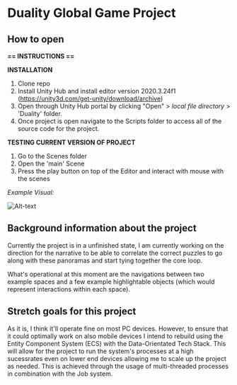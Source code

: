 # Duality Global Game Project

## How to open

**== INSTRUCTIONS ==**

**INSTALLATION**
1) Clone repo
2) Install Unity Hub and install editor version 2020.3.24f1 (https://unity3d.com/get-unity/download/archive)
3) Open through Unity Hub portal by clicking "Open" > *local file directory* > 'Duality' folder.
4) Once project is open navigate to the Scripts folder to access all of the source code for the project.

**TESTING CURRENT VERSION OF PROJECT**   
1) Go to the Scenes folder
2) Open the 'main' Scene
3) Press the play button on top of the Editor and interact with mouse with the scenes

*Example Visual:*

![Alt-text](https://media.giphy.com/media/Caxvp3ekp19lgl6WyH/giphy.gif)


## Background information about the project

Currently the project is in a unfinished state, I am currently working on the direction for the narrative to be able to correlate the correct puzzles to go along with these panoramas and start tying together the core loop. 

What's operational at this moment are the navigations between two example spaces and a few example highlightable objects (which would represent interactions within each space).

## Stretch goals for this project

As it is, I think it'll operate fine on most PC devices. However, to ensure that it could optimally work on also mobile devices I intend to rebuild using the Entity Component System (ECS) with the Data-Orientated Tech Stack. This will allow for the project to run the system's processes at a high sucessrates even on lower end devices allowing me to scale up the project as needed. This is achieved through the usage of multi-threaded processes in combination with the Job system.

